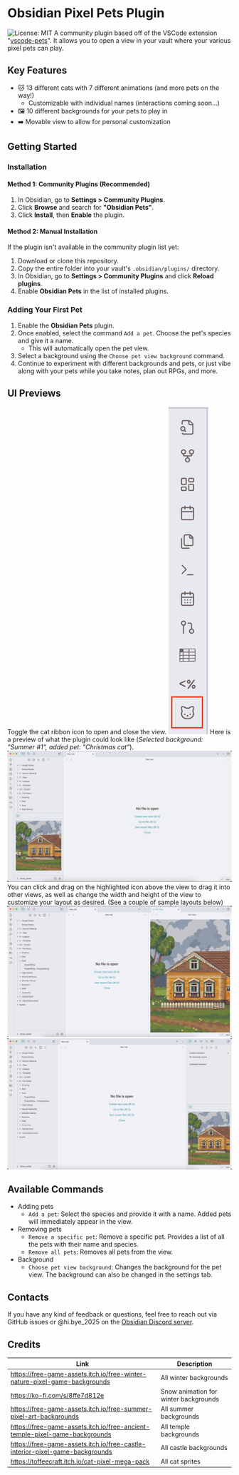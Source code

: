 # Obsidian Pixel Pets Plugin
![License: MIT](https://img.shields.io/badge/License-MIT-yellow.svg)
A community plugin based off of the VSCode extension "[vscode-pets](https://marketplace.visualstudio.com/items?itemName=tonybaloney.vscode-pets)". It allows you to open a view in your vault where your various pixel pets can play.

## Key Features
- 🐱 13 different cats with 7 different animations (and more pets on the way!)
    - Customizable with individual names (interactions coming soon...)
- 🖼️ 10 different backgrounds for your pets to play in
- ➡️ Movable view to allow for personal customization

## Getting Started
### Installation
#### Method 1: Community Plugins (Recommended)
1. In Obsidian, go to **Settings > Community Plugins**.
2. Click **Browse** and search for **"Obsidian Pets"**.
3. Click **Install**, then **Enable** the plugin.

#### Method 2: Manual Installation
If the plugin isn't available in the community plugin list yet:
1. Download or clone this repository.
2. Copy the entire folder into your vault's `.obsidian/plugins/` directory.
3. In Obsidian, go to **Settings > Community Plugins** and click **Reload plugins**.
4. Enable **Obsidian Pets** in the list of installed plugins.

### Adding Your First Pet
1. Enable the **Obsidian Pets** plugin.
2. Once enabled, select the command `Add a pet`. Choose the pet's species and give it a name.
    - This will automatically open the pet view.
3. Select a background using the `Choose pet view background` command.
4. Continue to experiment with different backgrounds and pets, or just vibe along with your pets while you take notes, plan out RPGs, and more.

## UI Previews
Toggle the cat ribbon icon to open and close the view.
![Indicator of which ribbon icon to press.](images/ribbon-preview.png)
Here is a preview of what the plugin could look like (*Selected background: "Summer #1", added pet: "Christmas cat"*).
![Default layout for the plugin.](images/full-preview-1.png)
You can click and drag on the highlighted icon above the view to drag it into other views, as well as change the width and height of the view to customize your layout as desired. (See a couple of sample layouts below)
![A second possible layout for the plugin.](images/full-preview-2.png)
![A third possible layout for the plugin.](images/full-preview-3.png)

## Available Commands
- Adding pets
    - `Add a pet`: Select the species and provide it with a name. Added pets will immediately appear in the view.
- Removing pets
    - `Remove a specific pet`: Remove a specific pet. Provides a list of all the pets with their name and species.
    - `Remove all pets`: Removes all pets from the view.
- Background
    - `Choose pet view background`: Changes the background for the pet view. The background can also be changed in the settings tab.

## Contacts
If you have any kind of feedback or questions, feel free to reach out via GitHub issues or @hi.bye_2025 on the [Obsidian Discord server](https://discord.gg/obsidianmd).

## Credits
| Link| Description|
|--------------|---------------------------------|
|https://free-game-assets.itch.io/free-winter-nature-pixel-game-backgrounds| All winter backgrounds |
|https://ko-fi.com/s/8ffe7d812e| Snow animation for winter backgrounds |
|https://free-game-assets.itch.io/free-summer-pixel-art-backgrounds| All summer backgrounds |
|https://free-game-assets.itch.io/free-ancient-temple-pixel-game-backgrounds| All temple backgrounds |
|https://free-game-assets.itch.io/free-castle-interior-pixel-game-backgrounds| All castle backgrounds |
|https://toffeecraft.itch.io/cat-pixel-mega-pack| All cat sprites |
